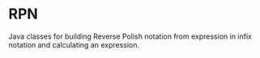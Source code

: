 # RPN

Java classes for building Reverse Polish notation from expression in infix 
notation and calculating an expression. 
